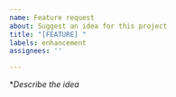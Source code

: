 ```yaml
---
name: Feature request
about: Suggest an idea for this project
title: "[FEATURE] "
labels: enhancement
assignees: ''

---
```


**Describe the idea*
